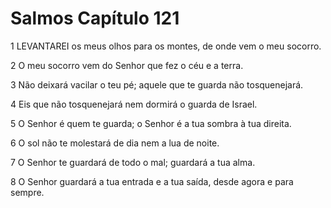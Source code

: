 # Salmos Capítulo 121

1	LEVANTAREI os meus olhos para os montes, de onde vem o meu socorro.

2	O meu socorro vem do Senhor que fez o céu e a terra.

3	Não deixará vacilar o teu pé; aquele que te guarda não tosquenejará.

4	Eis que não tosquenejará nem dormirá o guarda de Israel.

5	O Senhor é quem te guarda; o Senhor é a tua sombra à tua direita.

6	O sol não te molestará de dia nem a lua de noite.

7	O Senhor te guardará de todo o mal; guardará a tua alma.

8	O Senhor guardará a tua entrada e a tua saída, desde agora e para sempre.

